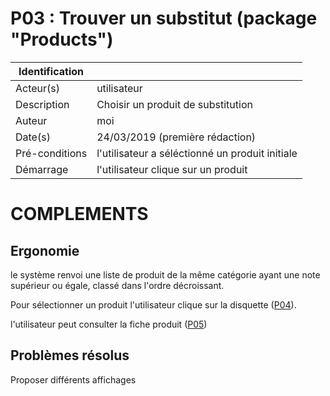 # P03 : Trouver un substitut (package "Products")

|Identification | |
|-|-|
|Acteur(s) | utilisateur |
|Description | Choisir un produit de substitution |
|Auteur | moi |
|Date(s) | 24/03/2019 (première rédaction) |
|Pré-conditions | l'utilisateur a séléctionné un produit initiale|
|Démarrage | l'utilisateur clique sur un produit |

# COMPLEMENTS

## Ergonomie 

le système renvoi une liste de produit de la même catégorie ayant une note supérieur ou égale, classé dans l'ordre décroissant.

Pour sélectionner un produit l'utilisateur clique sur la disquette ([P04](fiches/P04.md)).

l'utilisateur peut consulter la fiche produit ([P05](fiches/P05.md))

## Problèmes résolus 

Proposer différents affichages